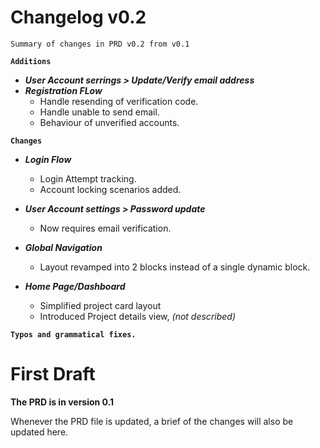 # Changelog v0.2

`Summary of changes in PRD v0.2 from v0.1`

**`Additions`**

- **_User Account serrings > Update/Verify email address_**
- **_Registration FLow_**
  - Handle resending of verification code.
  - Handle unable to send email.
  - Behaviour of unverified accounts.

**`Changes`**

- **_Login Flow_**
  - Login Attempt tracking.
  - Account locking scenarios added.
- **_User Account settings > Password update_**
  - Now requires email verification.
- **_Global Navigation_**
  - Layout revamped into 2 blocks instead of a single dynamic block.
- **_Home Page/Dashboard_**

  - Simplified project card layout
  - Introduced Project details view, _(not described)_

**`Typos and grammatical fixes.`**

# First Draft

**The PRD is in version 0.1**

Whenever the PRD file is updated, a brief of the changes will also be updated here.

